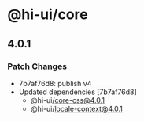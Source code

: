 # @hi-ui/core

## 4.0.1

### Patch Changes

- 7b7af76d8: publish v4
- Updated dependencies [7b7af76d8]
  - @hi-ui/core-css@4.0.1
  - @hi-ui/locale-context@4.0.1
